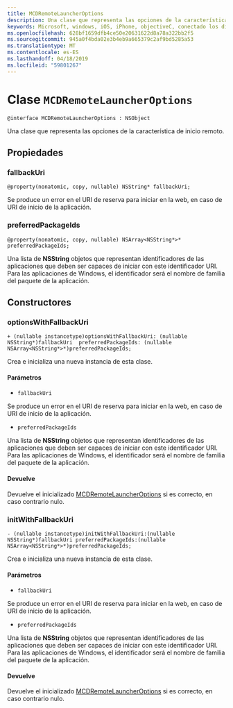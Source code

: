 ```yaml
---
title: MCDRemoteLauncherOptions
description: Una clase que representa las opciones de la característica de inicio remoto.
keywords: Microsoft, windows, iOS, iPhone, objectiveC, conectado los dispositivos, proyecto Roma
ms.openlocfilehash: 628bf1659dfb4ce50e20631622d8a78a322bb2f5
ms.sourcegitcommit: 945a0f4bda02e3b4eb9a665379c2af9bd5285a53
ms.translationtype: MT
ms.contentlocale: es-ES
ms.lasthandoff: 04/18/2019
ms.locfileid: "59801267"
---
```

# <a name="class-mcdremotelauncheroptions"></a>Clase `MCDRemoteLauncherOptions` 

```
@interface MCDRemoteLauncherOptions : NSObject
```  

Una clase que representa las opciones de la característica de inicio remoto.

## <a name="properties"></a>Propiedades

### <a name="fallbackuri"></a>fallbackUri
`@property(nonatomic, copy, nullable) NSString* fallbackUri;`

Se produce un error en el URI de reserva para iniciar en la web, en caso de URI de inicio de la aplicación.

### <a name="preferredpackageids"></a>preferredPackageIds
`@property(nonatomic, copy, nullable) NSArray<NSString*>* preferredPackageIds;`

Una lista de **NSString** objetos que representan identificadores de las aplicaciones que deben ser capaces de iniciar con este identificador URI. Para las aplicaciones de Windows, el identificador será el nombre de familia del paquete de la aplicación.

## <a name="constructors"></a>Constructores

### <a name="optionswithfallbackuri"></a>optionsWithFallbackUri
`+ (nullable instancetype)optionsWithFallbackUri: (nullable NSString*)fallbackUri  preferredPackageIds: (nullable NSArray<NSString*>*)preferredPackageIds;`

Crea e inicializa una nueva instancia de esta clase.

#### <a name="parameters"></a>Parámetros
* `fallbackUri` 

Se produce un error en el URI de reserva para iniciar en la web, en caso de URI de inicio de la aplicación.

* `preferredPackageIds` 

Una lista de **NSString** objetos que representan identificadores de las aplicaciones que deben ser capaces de iniciar con este identificador URI. Para las aplicaciones de Windows, el identificador será el nombre de familia del paquete de la aplicación.

#### <a name="returns"></a>Devuelve
Devuelve el inicializado [MCDRemoteLauncherOptions](MCDRemoteLauncherOptions.md) si es correcto, en caso contrario nulo.

### <a name="initwithfallbackuri"></a>initWithFallbackUri
`- (nullable instancetype)initWithFallbackUri:(nullable NSString*)fallbackUri preferredPackageIds:(nullable NSArray<NSString*>*)preferredPackageIds;`

Crea e inicializa una nueva instancia de esta clase.

#### <a name="parameters"></a>Parámetros
* `fallbackUri` 

Se produce un error en el URI de reserva para iniciar en la web, en caso de URI de inicio de la aplicación.

* `preferredPackageIds` 

Una lista de **NSString** objetos que representan identificadores de las aplicaciones que deben ser capaces de iniciar con este identificador URI. Para las aplicaciones de Windows, el identificador será el nombre de familia del paquete de la aplicación.

#### <a name="returns"></a>Devuelve
Devuelve el inicializado [MCDRemoteLauncherOptions](MCDRemoteLauncherOptions.md) si es correcto, en caso contrario nulo.